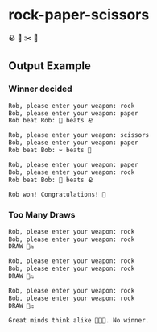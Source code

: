 # rock-paper-scissors
🪨 📄 ✂️ 🔫

## Output Example
### Winner decided
```zsh
Rob, please enter your weapon: rock
Bob, please enter your weapon: paper
Bob beat Rob: 📄 beats 🪨

Rob, please enter your weapon: scissors
Bob, please enter your weapon: paper
Rob beat Bob: ✂️ beats 📄

Rob, please enter your weapon: paper
Bob, please enter your weapon: rock
Rob beat Bob: 📄 beats 🪨

Rob won! Congratulations! 🎉
```
### Too Many Draws
```zsh
Rob, please enter your weapon: rock
Bob, please enter your weapon: rock
DRAW 🤝⚖️

Rob, please enter your weapon: rock
Bob, please enter your weapon: rock
DRAW 🤝⚖️

Rob, please enter your weapon: rock
Bob, please enter your weapon: rock
DRAW 🤝⚖️

Great minds think alike 🧠🤝🧠. No winner.
```
